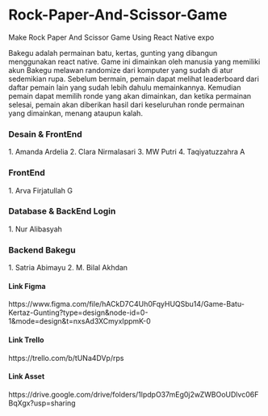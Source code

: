 # Rock-Paper-And-Scissor-Game
Make Rock Paper And Scissor Game Using React Native expo

Bakegu adalah permainan batu, kertas, gunting yang dibangun menggunakan react native. Game ini dimainkan oleh manusia yang memiliki akun Bakegu melawan randomize dari komputer yang sudah di atur sedemikian rupa. Sebelum bermain, pemain dapat melihat leaderboard dari daftar pemain lain yang sudah lebih dahulu memainkannya. Kemudian pemain dapat memilih ronde yang akan dimainkan, dan ketika permainan selesai, pemain akan diberikan hasil dari keseluruhan ronde permainan yang dimainkan, menang ataupun kalah.

<h3>Desain & FrontEnd</h3>
1. Amanda Ardelia
2. Clara Nirmalasari
3. MW Putri
4. Taqiyatuzzahra A

<h3>FrontEnd</h3>
1. Arva Firjatullah G

<h3>Database & BackEnd Login</h3>
1. Nur Alibasyah

<h3>Backend Bakegu</h3>
1. Satria Abimayu
2. M. Bilal Akhdan

<h4>Link Figma</h4>
https://www.figma.com/file/hACkD7C4Uh0FqyHUQSbu14/Game-Batu-Kertaz-Gunting?type=design&node-id=0-1&mode=design&t=nxsAd3XCmyxIppmK-0

<h4>Link Trello</h4>
https://trello.com/b/tUNa4DVp/rps

<h4>Link Asset</h4>
https://drive.google.com/drive/folders/1lpdpO37mEg0j2wZWBOoUDlvc06FBqXgx?usp=sharing 
